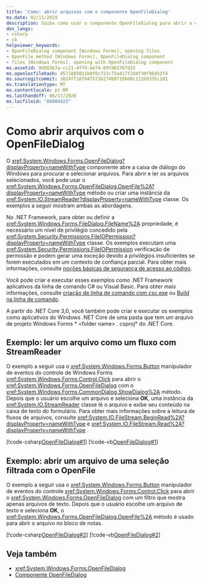 ```yaml
---
title: 'Como: abrir arquivos com o componente OpenFileDialog'
ms.date: 02/11/2019
description: Saiba como usar o componente OpenFileDialog para abrir a caixa de diálogo do Windows para procurar e selecionar arquivos.
dev_langs:
- csharp
- vb
helpviewer_keywords:
- OpenFileDialog component [Windows Forms], opening files
- OpenFile method [Windows Forms], OpenFileDialog component
- files [Windows Forms], opening with OpenFileDialog component
ms.assetid: 9d88367a-cc21-4ffd-be74-89fd63767d35
ms.openlocfilehash: d571885011b0f0c723c73a417f294f30f96952f4
ms.sourcegitcommit: 3824ff187947572b274b9715b60c11269335c181
ms.translationtype: MT
ms.contentlocale: pt-BR
ms.lasthandoff: 06/17/2020
ms.locfileid: "84904423"
---
```

# <a name="how-to-open-files-with-the-openfiledialog"></a>Como abrir arquivos com o OpenFileDialog

O <xref:System.Windows.Forms.OpenFileDialog?displayProperty=nameWithType> componente abre a caixa de diálogo do Windows para procurar e selecionar arquivos. Para abrir e ler os arquivos selecionados, você pode usar o <xref:System.Windows.Forms.OpenFileDialog.OpenFile%2A?displayProperty=nameWithType> método ou criar uma instância da <xref:System.IO.StreamReader?displayProperty=nameWithType> classe. Os exemplos a seguir mostram ambas as abordagens.

No .NET Framework, para obter ou definir a <xref:System.Windows.Forms.FileDialog.FileName%2A> propriedade, é necessário um nível de privilégio concedido pela <xref:System.Security.Permissions.FileIOPermission?displayProperty=nameWithType> classe. Os exemplos executam uma <xref:System.Security.Permissions.FileIOPermission> verificação de permissão e podem gerar uma exceção devido a privilégios insuficientes se forem executados em um contexto de confiança parcial. Para obter mais informações, consulte [noções básicas de segurança de acesso ao código](../../misc/code-access-security-basics.md).

Você pode criar e executar esses exemplos como .NET Framework aplicativos da linha de comando C# ou Visual Basic. Para obter mais informações, consulte [criação de linha de comando com csc.exe](../../../csharp/language-reference/compiler-options/command-line-building-with-csc-exe.md) ou [Build na linha de comando](../../../visual-basic/reference/command-line-compiler/building-from-the-command-line.md).

A partir do .NET Core 3,0, você também pode criar e executar os exemplos como aplicativos do Windows .NET Core de uma pasta que tem um arquivo de projeto Windows Forms * \<folder name> . csproj* do .NET Core.

## <a name="example-read-a-file-as-a-stream-with-streamreader"></a>Exemplo: ler um arquivo como um fluxo com StreamReader  
  
O exemplo a seguir usa o <xref:System.Windows.Forms.Button> manipulador de eventos do controle de Windows Forms <xref:System.Windows.Forms.Control.Click> para abrir o <xref:System.Windows.Forms.OpenFileDialog> com o <xref:System.Windows.Forms.CommonDialog.ShowDialog%2A> método. Depois que o usuário escolhe um arquivo e seleciona **OK**, uma instância da <xref:System.IO.StreamReader> classe lê o arquivo e exibe seu conteúdo na caixa de texto do formulário. Para obter mais informações sobre a leitura de fluxos de arquivos, consulte <xref:System.IO.FileStream.BeginRead%2A?displayProperty=nameWithType> e <xref:System.IO.FileStream.Read%2A?displayProperty=nameWithType> .  

 [!code-csharp[OpenFileDialog#1](~/samples/snippets/winforms/open-files/example1/cs/Form1.cs)]
 [!code-vb[OpenFileDialog#1](~/samples/snippets/winforms/open-files/example1/vb/Form1.vb)]  

## <a name="example-open-a-file-from-a-filtered-selection-with-openfile"></a>Exemplo: abrir um arquivo de uma seleção filtrada com o OpenFile

O exemplo a seguir usa o <xref:System.Windows.Forms.Button> manipulador de eventos do controle <xref:System.Windows.Forms.Control.Click> para abrir o <xref:System.Windows.Forms.OpenFileDialog> com um filtro que mostra apenas arquivos de texto. Depois que o usuário escolhe um arquivo de texto e seleciona **OK**, o <xref:System.Windows.Forms.OpenFileDialog.OpenFile%2A> método é usado para abrir o arquivo no bloco de notas.

 [!code-csharp[OpenFileDialog#2](~/samples/snippets/winforms/open-files/example2/cs/Form1.cs)]
 [!code-vb[OpenFileDialog#2](~/samples/snippets/winforms/open-files/example2/vb/Form1.vb)]  

## <a name="see-also"></a>Veja também

- <xref:System.Windows.Forms.OpenFileDialog>
- [Componente OpenFileDialog](openfiledialog-component-windows-forms.md)
